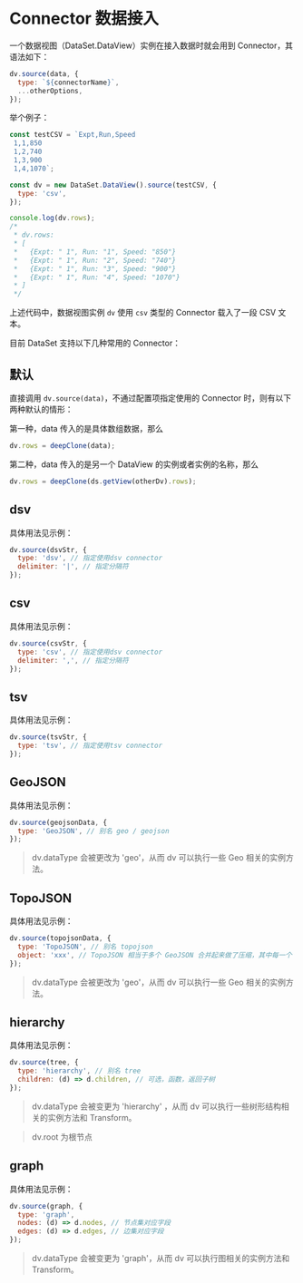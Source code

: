 # Connector 数据接入

一个数据视图（DataSet.DataView）实例在接入数据时就会用到 Connector，其语法如下：

```javascript
dv.source(data, {
  type: `${connectorName}`,
  ...otherOptions,
});
```

举个例子：

```javascript
const testCSV = `Expt,Run,Speed
 1,1,850
 1,2,740
 1,3,900
 1,4,1070`;

const dv = new DataSet.DataView().source(testCSV, {
  type: 'csv',
});

console.log(dv.rows);
/*
 * dv.rows:
 * [
 *   {Expt: " 1", Run: "1", Speed: "850"}
 *   {Expt: " 1", Run: "2", Speed: "740"}
 *   {Expt: " 1", Run: "3", Speed: "900"}
 *   {Expt: " 1", Run: "4", Speed: "1070"}
 * ]
 */
```

上述代码中，数据视图实例 `dv` 使用 `csv` 类型的 Connector 载入了一段 CSV 文本。

目前 DataSet 支持以下几种常用的 Connector：

## 默认

直接调用 `dv.source(data)`，不通过配置项指定使用的 Connector 时，则有以下两种默认的情形：

第一种，data 传入的是具体数组数据，那么

```javascript
dv.rows = deepClone(data);
```

第二种，data 传入的是另一个 DataView 的实例或者实例的名称，那么

```javascript
dv.rows = deepClone(ds.getView(otherDv).rows);
```

## dsv

具体用法见示例：

```javascript
dv.source(dsvStr, {
  type: 'dsv', // 指定使用dsv connector
  delimiter: '|', // 指定分隔符
});
```

## csv

具体用法见示例：

```javascript
dv.source(csvStr, {
  type: 'csv', // 指定使用dsv connector
  delimiter: ',', // 指定分隔符
});
```

## tsv

具体用法见示例：

```javascript
dv.source(tsvStr, {
  type: 'tsv', // 指定使用tsv connector
});
```

## GeoJSON

具体用法见示例：

```javascript
dv.source(geojsonData, {
  type: 'GeoJSON', // 别名 geo / geojson
});
```

> dv.dataType 会被更改为 'geo'，从而 dv 可以执行一些 Geo 相关的实例方法。

## TopoJSON

具体用法见示例：

```javascript
dv.source(topojsonData, {
  type: 'TopoJSON', // 别名 topojson
  object: 'xxx', // TopoJSON 相当于多个 GeoJSON 合并起来做了压缩，其中每一个 object 都相当于一份 GeoJSON 数据，指定 object 就是从中提取一份 Geo 数据
});
```

> dv.dataType 会被更改为 'geo'，从而 dv 可以执行一些 Geo 相关的实例方法。

## hierarchy

具体用法见示例：

```javascript
dv.source(tree, {
  type: 'hierarchy', // 别名 tree
  children: (d) => d.children, // 可选，函数，返回子树
});
```

> dv.dataType 会被变更为 'hierarchy' ，从而 dv 可以执行一些树形结构相关的实例方法和 Transform。

> dv.root 为根节点

## graph

具体用法见示例：

```javascript
dv.source(graph, {
  type: 'graph',
  nodes: (d) => d.nodes, // 节点集对应字段
  edges: (d) => d.edges, // 边集对应字段
});
```

> dv.dataType 会被变更为 'graph'，从而 dv 可以执行图相关的实例方法和 Transform。
